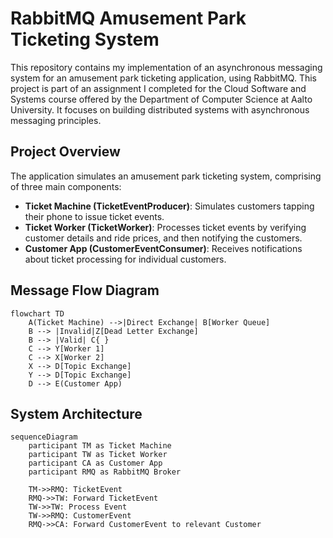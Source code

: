 # RabbitMQ Amusement Park Ticketing System

This repository contains my implementation of an asynchronous messaging system for an amusement park ticketing application, using RabbitMQ. This project is part of an assignment I completed for the Cloud Software and Systems course offered by the Department of Computer Science at Aalto University. It focuses on building distributed systems with asynchronous messaging principles.

## Project Overview

The application simulates an amusement park ticketing system, comprising of three main components:

- **Ticket Machine (TicketEventProducer)**: Simulates customers tapping their phone to issue ticket events.
- **Ticket Worker (TicketWorker)**: Processes ticket events by verifying customer details and ride prices, and then notifying the customers.
- **Customer App (CustomerEventConsumer)**: Receives notifications about ticket processing for individual customers.

## Message Flow Diagram

```mermaid
flowchart TD
    A(Ticket Machine) -->|Direct Exchange| B[Worker Queue]
    B --> |Invalid|Z[Dead Letter Exchange]
    B --> |Valid| C{ }
    C --> Y[Worker 1]
    C --> X[Worker 2]
    X --> D[Topic Exchange]
    Y --> D[Topic Exchange]
    D --> E(Customer App)
```

## System Architecture

```mermaid
sequenceDiagram
    participant TM as Ticket Machine
    participant TW as Ticket Worker
    participant CA as Customer App
    participant RMQ as RabbitMQ Broker

    TM->>RMQ: TicketEvent
    RMQ->>TW: Forward TicketEvent
    TW->>TW: Process Event
    TW->>RMQ: CustomerEvent
    RMQ->>CA: Forward CustomerEvent to relevant Customer
